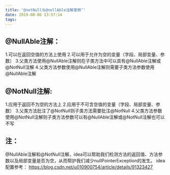 ```yaml
---
title: '@notNull与@nullAble注解使用‘'
date: 2019-08-06 13:57:14
tags:
---
```

## @NullAble注解：
1.可以在返回空值的方法上使用
2.可以用于允许为空的变量（字段、局部变量、参数）
3.父类方法使用@NullAble注解则在子类方法中可以具有@NullAble注解或@NotNull注解
4.父类方法参数使用@NullAble注解则需要子类方法参数使用@NullAble注解
## @NotNull注解:
1.应用于返回不为空的方法上
2.应用于不可含空值的变量（字段、局部变量、参数）
3.父类方法批注了@NotNull则子类方法需要批注@NotNull
4.父类方法参数使用@NotNull注解则子类方法参数可以有@NullAble注解或@NotNull注解也可以不写
## 注：
@NullAble注解和@NotNull注解，idea可以帮助我们检测方法的返回值、方法参数以及局部变量是否为空，从而帮护我们减少nullPointerException的发生。
idea配置参考：
<https://blog.csdn.net/u010900754/article/details/91323427>